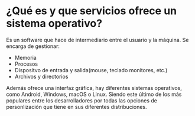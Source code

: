 # ¿Qué es y que servicios ofrece un sistema operativo?

Es un software que hace de intermediario entre el usuario y la máquina. Se encarga de gestionar:

- Memoria
- Procesos
- Dispositvo de entrada y salida(mouse, teclado monitores, etc.)
- Archivos y directorios

Además ofrece una interfaz gráfica, hay diferentes sistemas operativos, como Android, Windows, macOS o Linux. 
Siendo este último de los más populares entre los desarrolladores por todas las opciones de personlización que 
tiene en sus diferentes distribuciones. 